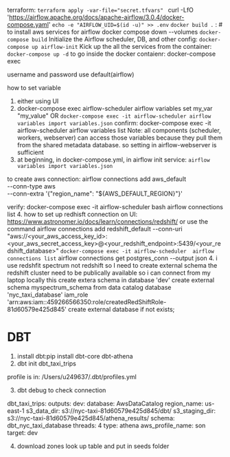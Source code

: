 terraform: `terraform apply -var-file="secret.tfvars" `
curl -LfO 'https://airflow.apache.org/docs/apache-airflow/3.0.4/docker-compose.yaml'
`echo -e "AIRFLOW_UID=$(id -u)" >> .env`
`docker build .` : # to install aws services for airflow
docker compose down --volumes
`docker-compose build` 
Initialize the Airflow scheduler, DB, and other config: `docker-compose up airflow-init`
Kick up the all the services from the container: `docker-compose up -d`
to go inside the docker contaienr: docker-compose exec 

username and password use default(airflow)

how to set variable
1. either using UI
2. docker-compose exec airflow-scheduler airflow variables set my_var "my_value"
OR `docker-compose exec -it airflow-scheduler airflow variables import variables.json`
confirm:  docker-compose exec -it airflow-scheduler airflow variables list
Note: all components (scheduler, workers, webserver) can access those variables because they pull them from the shared metadata database. so
setting in airflow-webserver is sufficient
3. at beginning, in docker-compose.yml, in airflow init service:     `airflow variables import variables.json `

to create aws connection: airflow connections add aws_default \
          --conn-type aws \
          --conn-extra '{"region_name": "${AWS_DEFAULT_REGION}"}'

verify: docker-compose exec -it airflow-scheduler bash airflow connections list
4. how to set up redhisft connection on UI: https://www.astronomer.io/docs/learn/connections/redshift/
or use the command
airflow connections add redshift_default --conn-uri "aws://<your_aws_access_key_id>:<your_aws_secret_access_key>@<your_redshift_endpoint>:5439/<your_redshift_database>"
`docker-compose exec -it airflow-scheduler  airflow connections list`
airflow connections get postgres_conn --output json
4. i use redshfit spectrum not redshift so I need to create external schema
the redshift cluster need to be publically available so i can connect from my laptop locally
this create extera schema in database 'dev'
create external schema myspectrum_schema 
from data catalog 
database 'nyc_taxi_database' 
iam_role 'arn:aws:iam::459266566350:role/createdRedShiftRole-81d60579e425d845'
create external database if not exists;

# DBT
1. install dbt:pip install dbt-core dbt-athena
2. dbt init dbt_taxi_trips

profile is in:
/Users/u249637/.dbt/profiles.yml

3. dbt debug to check connection

dbt_taxi_trips:
  outputs:
    dev:
      database: AwsDataCatalog
      region_name: us-east-1
      s3_data_dir: s3://nyc-taxi-81d60579e425d845/dbt/
      s3_staging_dir: s3://nyc-taxi-81d60579e425d845/athena_results/
      schema: dbt_nyc_taxi_database
      threads: 4
      type: athena
      aws_profile_name: son
  target: dev

4. download zones look up table and put in seeds folder